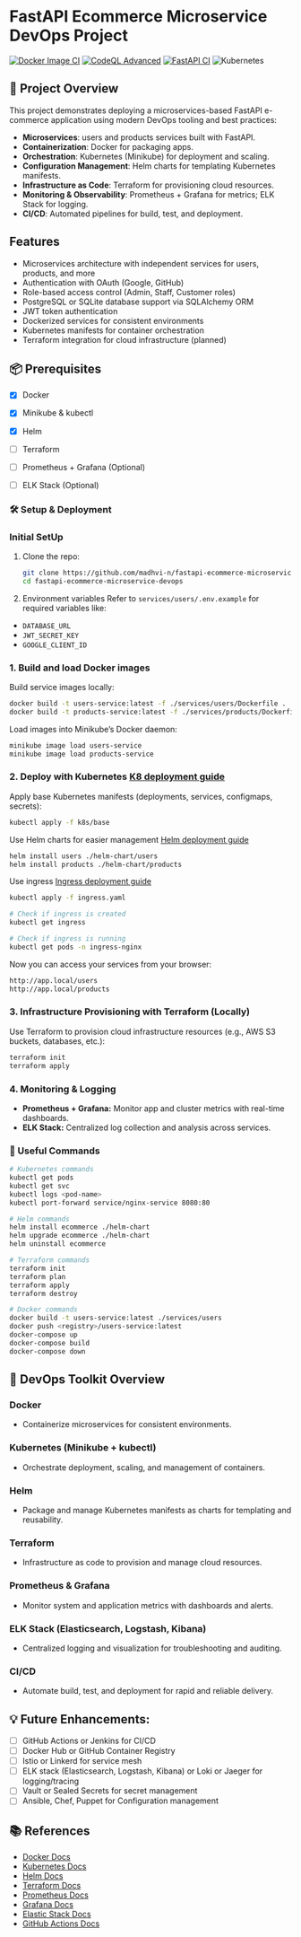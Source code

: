 # FastAPI Ecommerce Microservice DevOps Project
[![Docker Image CI](https://github.com/madhvi-n/fastapi-ecommerce-microservice-devops/actions/workflows/docker-image.yml/badge.svg)](https://github.com/madhvi-n/fastapi-ecommerce-microservice-devops/actions/workflows/docker-image.yml)
[![CodeQL Advanced](https://github.com/madhvi-n/fastapi-ecommerce-microservice-devops/actions/workflows/codeql.yml/badge.svg)](https://github.com/madhvi-n/fastapi-ecommerce-microservice-devops/actions/workflows/codeql.yml)
[![FastAPI CI](https://github.com/madhvi-n/fastapi-ecommerce-microservice-devops/actions/workflows/python-app.yml/badge.svg)](https://github.com/madhvi-n/fastapi-ecommerce-microservice-devops/actions/workflows/python-app.yml)
![Kubernetes](https://img.shields.io/badge/k8s-ready-blueviolet)


## 🚀 Project Overview
This project demonstrates deploying a microservices-based FastAPI e-commerce application using modern DevOps tooling and best practices:

* **Microservices**: users and products services built with FastAPI.
* **Containerization**: Docker for packaging apps.
* **Orchestration**: Kubernetes (Minikube) for deployment and scaling.
* **Configuration Management**: Helm charts for templating Kubernetes manifests.
* **Infrastructure as Code**: Terraform for provisioning cloud resources.
* **Monitoring & Observability**: Prometheus + Grafana for metrics; ELK Stack for logging.
* **CI/CD**: Automated pipelines for build, test, and deployment.


## Features
- Microservices architecture with independent services for users, products, and more
- Authentication with OAuth (Google, GitHub)
- Role-based access control (Admin, Staff, Customer roles)
- PostgreSQL or SQLite database support via SQLAlchemy ORM
- JWT token authentication
- Dockerized services for consistent environments
- Kubernetes manifests for container orchestration
- Terraform integration for cloud infrastructure (planned)

## 📦 Prerequisites
- [x] Docker
- [x] Minikube & kubectl
- [x] Helm
- [ ] Terraform
- [ ] Prometheus + Grafana (Optional)
- [ ] ELK Stack (Optional)


### 🛠 Setup & Deployment

### Initial SetUp
1. Clone the repo:

   ```bash
   git clone https://github.com/madhvi-n/fastapi-ecommerce-microservice-devops.git
   cd fastapi-ecommerce-microservice-devops
   ```

2. Environment variables
Refer to `services/users/.env.example` for required variables like:
- `DATABASE_URL`
- `JWT_SECRET_KEY`
- `GOOGLE_CLIENT_ID`


### 1. Build and load Docker images
Build service images locally:
```bash
docker build -t users-service:latest -f ./services/users/Dockerfile .
docker build -t products-service:latest -f ./services/products/Dockerfile .
```

Load images into Minikube’s Docker daemon:
```bash
minikube image load users-service
minikube image load products-service
```

### 2. Deploy with Kubernetes [K8 deployment guide](./deployment-guides/k8-deployment-guide.md)
Apply base Kubernetes manifests (deployments, services, configmaps, secrets):

```bash
kubectl apply -f k8s/base
```
Use Helm charts for easier management [Helm deployment guide](./deployment-guides/helm-deployment-guide.md)

```bash
helm install users ./helm-chart/users
helm install products ./helm-chart/products
```

Use ingress [Ingress deployment guide](./deployment-guides/ingress-deployment-guide.md)
```bash
kubectl apply -f ingress.yaml

# Check if ingress is created
kubectl get ingress

# Check if ingress is running
kubectl get pods -n ingress-nginx
```

Now you can access your services from your browser:

```bash
http://app.local/users
http://app.local/products
```


### 3. Infrastructure Provisioning with Terraform (Locally)
Use Terraform to provision cloud infrastructure resources (e.g., AWS S3 buckets, databases, etc.):
```bash
terraform init
terraform apply

```

### 4. Monitoring & Logging
- **Prometheus + Grafana:** Monitor app and cluster metrics with real-time dashboards.
- **ELK Stack:** Centralized log collection and analysis across services.


### 🔧 Useful Commands
```bash
# Kubernetes commands
kubectl get pods
kubectl get svc
kubectl logs <pod-name>
kubectl port-forward service/nginx-service 8080:80

# Helm commands
helm install ecommerce ./helm-chart
helm upgrade ecommerce ./helm-chart
helm uninstall ecommerce

# Terraform commands
terraform init
terraform plan
terraform apply
terraform destroy

# Docker commands
docker build -t users-service:latest ./services/users
docker push <registry>/users-service:latest
docker-compose up
docker-compose build
docker-compose down
```

## 🧰 DevOps Toolkit Overview
### Docker
* Containerize microservices for consistent environments.

### Kubernetes (Minikube + kubectl)
* Orchestrate deployment, scaling, and management of containers.

### Helm
* Package and manage Kubernetes manifests as charts for templating and reusability.

### Terraform
* Infrastructure as code to provision and manage cloud resources.

### Prometheus & Grafana
* Monitor system and application metrics with dashboards and alerts.

### ELK Stack (Elasticsearch, Logstash, Kibana)
* Centralized logging and visualization for troubleshooting and auditing.

### CI/CD
* Automate build, test, and deployment for rapid and reliable delivery.


## 💡 Future Enhancements:
- [ ] GitHub Actions or Jenkins for CI/CD
- [ ] Docker Hub or GitHub Container Registry
- [ ] Istio or Linkerd for service mesh
- [ ] ELK stack (Elasticsearch, Logstash, Kibana) or Loki or Jaeger for logging/tracing
- [ ] Vault or Sealed Secrets for secret management
- [ ] Ansible, Chef, Puppet for Configuration management
<!-- - [ ] AWS CLI, Azure CLI, Google Cloud SDK for Cloud APIs -->
<!-- - [ ] MetalLB (for bare metal K8s) or NGINX Ingress Controller or Traefik — ingress management for Networking / Load Balancers -->


## 📚 References
- [Docker Docs](https://docs.docker.com/)
- [Kubernetes Docs](https://kubernetes.io/docs/)
- [Helm Docs](https://helm.sh/docs/)
- [Terraform Docs](https://developer.hashicorp.com/terraform/docs)
- [Prometheus Docs](https://prometheus.io/docs/)
- [Grafana Docs](https://grafana.com/docs/)
- [Elastic Stack Docs](https://www.elastic.co/guide/index.html)
- [GitHub Actions Docs](https://docs.github.com/en/actions)
